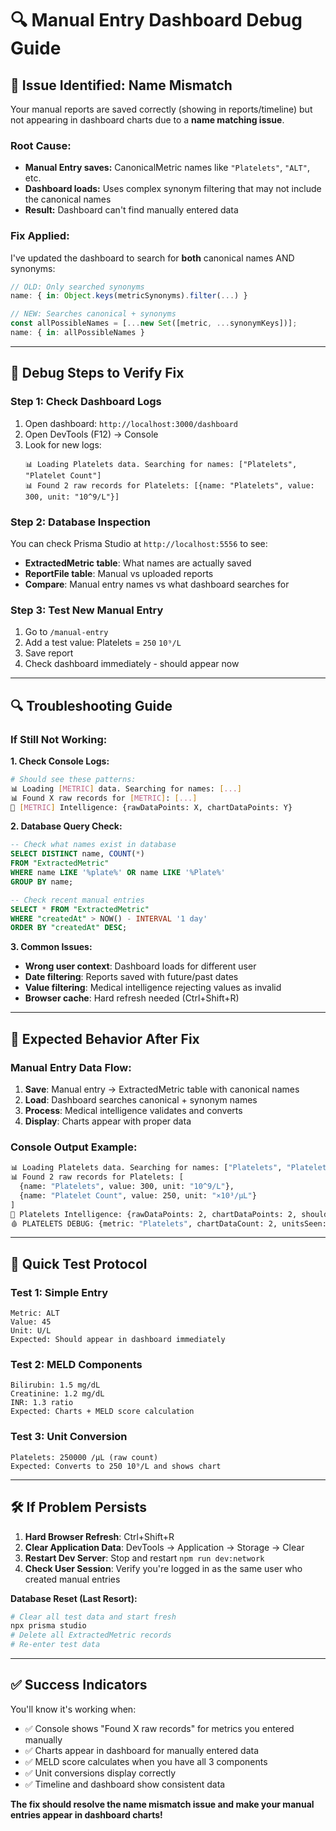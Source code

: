 # 🔍 Manual Entry Dashboard Debug Guide

## 🚨 **Issue Identified: Name Mismatch**

Your manual reports are saved correctly (showing in reports/timeline) but not appearing in dashboard charts due to a **name matching issue**.

### **Root Cause:**
- **Manual Entry saves:** CanonicalMetric names like `"Platelets"`, `"ALT"`, etc.
- **Dashboard loads:** Uses complex synonym filtering that may not include the canonical names
- **Result:** Dashboard can't find manually entered data

### **Fix Applied:**
I've updated the dashboard to search for **both** canonical names AND synonyms:

```typescript
// OLD: Only searched synonyms
name: { in: Object.keys(metricSynonyms).filter(...) }

// NEW: Searches canonical + synonyms  
const allPossibleNames = [...new Set([metric, ...synonymKeys])];
name: { in: allPossibleNames }
```

---

## 🧪 **Debug Steps to Verify Fix**

### **Step 1: Check Dashboard Logs**
1. Open dashboard: `http://localhost:3000/dashboard`
2. Open DevTools (F12) → Console
3. Look for new logs:
   ```
   📊 Loading Platelets data. Searching for names: ["Platelets", "Platelet Count"]
   📊 Found 2 raw records for Platelets: [{name: "Platelets", value: 300, unit: "10^9/L"}]
   ```

### **Step 2: Database Inspection** 
You can check Prisma Studio at `http://localhost:5556` to see:
- **ExtractedMetric table**: What names are actually saved
- **ReportFile table**: Manual vs uploaded reports
- **Compare**: Manual entry names vs what dashboard searches for

### **Step 3: Test New Manual Entry**
1. Go to `/manual-entry`
2. Add a test value: Platelets = `250` `10⁹/L`
3. Save report
4. Check dashboard immediately - should appear now

---

## 🔍 **Troubleshooting Guide**

### **If Still Not Working:**

**1. Check Console Logs:**
```bash
# Should see these patterns:
📊 Loading [METRIC] data. Searching for names: [...]
📊 Found X raw records for [METRIC]: [...]
🧠 [METRIC] Intelligence: {rawDataPoints: X, chartDataPoints: Y}
```

**2. Database Query Check:**
```sql
-- Check what names exist in database
SELECT DISTINCT name, COUNT(*) 
FROM "ExtractedMetric" 
WHERE name LIKE '%plate%' OR name LIKE '%Plate%'
GROUP BY name;

-- Check recent manual entries
SELECT * FROM "ExtractedMetric" 
WHERE "createdAt" > NOW() - INTERVAL '1 day'
ORDER BY "createdAt" DESC;
```

**3. Common Issues:**
- **Wrong user context**: Dashboard loads for different user
- **Date filtering**: Reports saved with future/past dates
- **Value filtering**: Medical intelligence rejecting values as invalid
- **Browser cache**: Hard refresh needed (Ctrl+Shift+R)

---

## 🎯 **Expected Behavior After Fix**

### **Manual Entry Data Flow:**
1. **Save**: Manual entry → ExtractedMetric table with canonical names
2. **Load**: Dashboard searches canonical + synonym names
3. **Process**: Medical intelligence validates and converts
4. **Display**: Charts appear with proper data

### **Console Output Example:**
```bash
📊 Loading Platelets data. Searching for names: ["Platelets", "Platelet Count"]
📊 Found 2 raw records for Platelets: [
  {name: "Platelets", value: 300, unit: "10^9/L"},
  {name: "Platelet Count", value: 250, unit: "×10³/μL"}
]
🧠 Platelets Intelligence: {rawDataPoints: 2, chartDataPoints: 2, shouldShow: true}
🩸 PLATELETS DEBUG: {metric: "Platelets", chartDataCount: 2, unitsSeen: ["10^9/L", "×10³/μL"]}
```

---

## 🚀 **Quick Test Protocol**

### **Test 1: Simple Entry**
```
Metric: ALT
Value: 45
Unit: U/L
Expected: Should appear in dashboard immediately
```

### **Test 2: MELD Components**
```
Bilirubin: 1.5 mg/dL
Creatinine: 1.2 mg/dL  
INR: 1.3 ratio
Expected: Charts + MELD score calculation
```

### **Test 3: Unit Conversion**
```
Platelets: 250000 /μL (raw count)
Expected: Converts to 250 10⁹/L and shows chart
```

---

## 🛠️ **If Problem Persists**

1. **Hard Browser Refresh**: Ctrl+Shift+R
2. **Clear Application Data**: DevTools → Application → Storage → Clear
3. **Restart Dev Server**: Stop and restart `npm run dev:network`
4. **Check User Session**: Verify you're logged in as the same user who created manual entries

**Database Reset (Last Resort):**
```bash
# Clear all test data and start fresh
npx prisma studio
# Delete all ExtractedMetric records
# Re-enter test data
```

---

## ✅ **Success Indicators**

You'll know it's working when:
- ✅ Console shows "Found X raw records" for metrics you entered manually  
- ✅ Charts appear in dashboard for manually entered data
- ✅ MELD score calculates when you have all 3 components
- ✅ Unit conversions display correctly
- ✅ Timeline and dashboard show consistent data

**The fix should resolve the name mismatch issue and make your manual entries appear in dashboard charts!**

